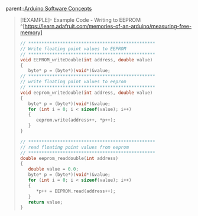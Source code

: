 parent::[Arduino Software Concepts](Arduino%20Software%20Concepts.md)

> [!EXAMPLE]- Example Code - Writing to EEPROM ^[https://learn.adafruit.com/memories-of-an-arduino/measuring-free-memory]
> ```cpp
> // ************************************************
> // Write floating point values to EEPROM
> // ************************************************
> void EEPROM_writeDouble(int address, double value)
> {
>    byte* p = (byte*)(void*)&value;
> // ************************************************
> // write floating point values to eeprom
> // ************************************************
> void eeprom_writedouble(int address, double value)
> {
>    byte* p = (byte*)(void*)&value;
>    for (int i = 0; i < sizeof(value); i++)
>    {
>       eeprom.write(address++, *p++);
>    }
> }
> 
> // ************************************************
> // read floating point values from eeprom
> // ************************************************
> double eeprom_readdouble(int address)
> {
>    double value = 0.0;
>    byte* p = (byte*)(void*)&value;
>    for (int i = 0; i < sizeof(value); i++)
>    {
>       *p++ = EEPROM.read(address++);
>    }
>    return value;
> }